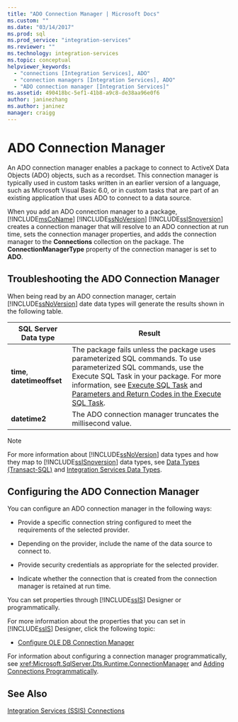 ```yaml
---
title: "ADO Connection Manager | Microsoft Docs"
ms.custom: ""
ms.date: "03/14/2017"
ms.prod: sql
ms.prod_service: "integration-services"
ms.reviewer: ""
ms.technology: integration-services
ms.topic: conceptual
helpviewer_keywords: 
  - "connections [Integration Services], ADO"
  - "connection managers [Integration Services], ADO"
  - "ADO connection manager [Integration Services]"
ms.assetid: 490418bc-5ef1-41b8-a9c8-de38aa96e0f6
author: janinezhang
ms.author: janinez
manager: craigg
---
```

# ADO Connection Manager
  An ADO connection manager enables a package to connect to ActiveX Data Objects (ADO) objects, such as a recordset. This connection manager is typically used in custom tasks written in an earlier version of a language, such as Microsoft Visual Basic 6.0, or in custom tasks that are part of an existing application that uses ADO to connect to a data source.  
  
 When you add an ADO connection manager to a package, [!INCLUDE[msCoName](../../includes/msconame-md.md)] [!INCLUDE[ssNoVersion](../../includes/ssnoversion-md.md)] [!INCLUDE[ssISnoversion](../../includes/ssisnoversion-md.md)] creates a connection manager that will resolve to an ADO connection at run time, sets the connection manager properties, and adds the connection manager to the **Connections** collection on the package. The **ConnectionManagerType** property of the connection manager is set to **ADO**.  
  
## Troubleshooting the ADO Connection Manager  
 When being read by an ADO connection manager, certain [!INCLUDE[ssNoVersion](../../includes/ssnoversion-md.md)] date data types will generate the results shown in the following table.  
  
|SQL Server Data type|Result|  
|--------------------------|------------|  
|**time**, **datetimeoffset**|The package fails unless the package uses parameterized SQL commands. To use parameterized SQL commands, use the Execute SQL Task in your package. For more information, see [Execute SQL Task](../../integration-services/control-flow/execute-sql-task.md) and [Parameters and Return Codes in the Execute SQL Task](https://msdn.microsoft.com/library/a3ca65e8-65cf-4272-9a81-765a706b8663).|  
|**datetime2**|The ADO connection manager truncates the millisecond value.|  
  
> [!NOTE]  
>  For more information about [!INCLUDE[ssNoVersion](../../includes/ssnoversion-md.md)] data types and how they map to [!INCLUDE[ssISnoversion](../../includes/ssisnoversion-md.md)] data types, see [Data Types &#40;Transact-SQL&#41;](../../t-sql/data-types/data-types-transact-sql.md) and [Integration Services Data Types](../../integration-services/data-flow/integration-services-data-types.md).  
  
## Configuring the ADO Connection Manager  
 You can configure an ADO connection manager in the following ways:  
  
-   Provide a specific connection string configured to meet the requirements of the selected provider.  
  
-   Depending on the provider, include the name of the data source to connect to.  
  
-   Provide security credentials as appropriate for the selected provider.  
  
-   Indicate whether the connection that is created from the connection manager is retained at run time.  
  
 You can set properties through [!INCLUDE[ssIS](../../includes/ssis-md.md)] Designer or programmatically.  
  
 For more information about the properties that you can set in [!INCLUDE[ssIS](../../includes/ssis-md.md)] Designer, click the following topic:  
  
-   [Configure OLE DB Connection Manager](../../integration-services/connection-manager/configure-ole-db-connection-manager.md)  
  
 For information about configuring a connection manager programmatically, see <xref:Microsoft.SqlServer.Dts.Runtime.ConnectionManager> and [Adding Connections Programmatically](../../integration-services/building-packages-programmatically/adding-connections-programmatically.md).  
  
## See Also  
 [Integration Services &#40;SSIS&#41; Connections](../../integration-services/connection-manager/integration-services-ssis-connections.md)  
  
  
